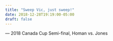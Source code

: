 ```yaml
---
title: "Sweep Vic, just sweep!"
date: 2018-12-28T19:19:00-05:00
draft: false
---
```

— 2018 Canada Cup Semi-final, Homan vs. Jones